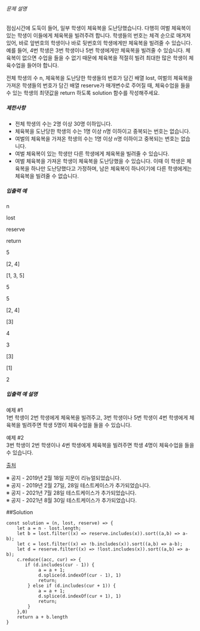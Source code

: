 ###### 문제 설명

점심시간에 도둑이 들어, 일부 학생이 체육복을 도난당했습니다. 다행히 여벌 체육복이 있는 학생이 이들에게 체육복을 빌려주려 합니다. 학생들의 번호는 체격 순으로 매겨져 있어, 바로 앞번호의 학생이나 바로 뒷번호의 학생에게만 체육복을 빌려줄 수 있습니다. 예를 들어, 4번 학생은 3번 학생이나 5번 학생에게만 체육복을 빌려줄 수 있습니다. 체육복이 없으면 수업을 들을 수 없기 때문에 체육복을 적절히 빌려 최대한 많은 학생이 체육수업을 들어야 합니다.

전체 학생의 수 n, 체육복을 도난당한 학생들의 번호가 담긴 배열 lost, 여벌의 체육복을 가져온 학생들의 번호가 담긴 배열 reserve가 매개변수로 주어질 때, 체육수업을 들을 수 있는 학생의 최댓값을 return 하도록 solution 함수를 작성해주세요.

##### 제한사항

*   전체 학생의 수는 2명 이상 30명 이하입니다.
*   체육복을 도난당한 학생의 수는 1명 이상 n명 이하이고 중복되는 번호는 없습니다.
*   여벌의 체육복을 가져온 학생의 수는 1명 이상 n명 이하이고 중복되는 번호는 없습니다.
*   여벌 체육복이 있는 학생만 다른 학생에게 체육복을 빌려줄 수 있습니다.
*   여벌 체육복을 가져온 학생이 체육복을 도난당했을 수 있습니다. 이때 이 학생은 체육복을 하나만 도난당했다고 가정하며, 남은 체육복이 하나이기에 다른 학생에게는 체육복을 빌려줄 수 없습니다.

##### 입출력 예

n

lost

reserve

return

5

\[2, 4\]

\[1, 3, 5\]

5

5

\[2, 4\]

\[3\]

4

3

\[3\]

\[1\]

2

##### 입출력 예 설명

예제 #1  
1번 학생이 2번 학생에게 체육복을 빌려주고, 3번 학생이나 5번 학생이 4번 학생에게 체육복을 빌려주면 학생 5명이 체육수업을 들을 수 있습니다.

예제 #2  
3번 학생이 2번 학생이나 4번 학생에게 체육복을 빌려주면 학생 4명이 체육수업을 들을 수 있습니다.

[출처](http://hsin.hr/coci/archive/2009_2010/contest6_tasks.pdf)

※ 공지 - 2019년 2월 18일 지문이 리뉴얼되었습니다.  
※ 공지 - 2019년 2월 27일, 28일 테스트케이스가 추가되었습니다.  
※ 공지 - 2021년 7월 28일 테스트케이스가 추가되었습니다.  
※ 공지 - 2021년 8월 30일 테스트케이스가 추가되었습니다.

##Solution
```
const solution = (n, lost, reserve) => {
    let a = n - lost.length;
    let b = lost.filter((x) => reserve.includes(x)).sort((a,b) => a-b);
    let c = lost.filter((x) => !b.includes(x)).sort((a,b) => a-b);
    let d = reserve.filter((x) => !lost.includes(x)).sort((a,b) => a-b);
    c.reduce((acc, cur) => {
       if (d.includes(cur - 1)) {
            a = a + 1;
            d.splice(d.indexOf(cur - 1), 1)
            return;
        } else if (d.includes(cur + 1)) {
            a = a + 1;
            d.splice(d.indexOf(cur + 1), 1)
            return;
        }
    },0)
    return a + b.length
}
```
